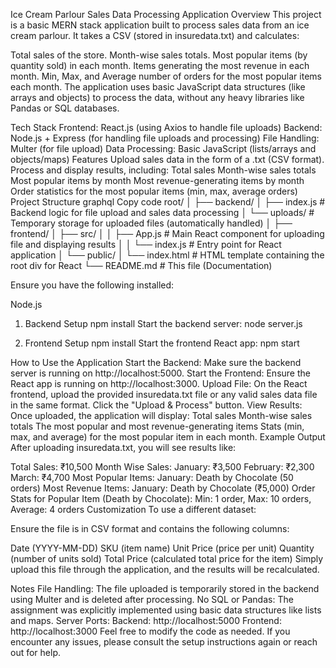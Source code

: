 Ice Cream Parlour Sales Data Processing Application
Overview
This project is a basic MERN stack application built to process sales data from an ice cream parlour. It takes a CSV (stored in insuredata.txt) and calculates:

Total sales of the store.
Month-wise sales totals.
Most popular items (by quantity sold) in each month.
Items generating the most revenue in each month.
Min, Max, and Average number of orders for the most popular items each month.
The application uses basic JavaScript data structures (like arrays and objects) to process the data, without any heavy libraries like Pandas or SQL databases.

Tech Stack
Frontend: React.js (using Axios to handle file uploads)
Backend: Node.js + Express (for handling file uploads and processing)
File Handling: Multer (for file upload)
Data Processing: Basic JavaScript (lists/arrays and objects/maps)
Features
Upload sales data in the form of a .txt (CSV format).
Process and display results, including:
Total sales
Month-wise sales totals
Most popular items by month
Most revenue-generating items by month
Order statistics for the most popular items (min, max, average orders)
Project Structure
graphql
Copy code
root/
│
├── backend/
│   ├── index.js               # Backend logic for file upload and sales data processing
│   └── uploads/                # Temporary storage for uploaded files (automatically handled)
│
├── frontend/
│   ├── src/
│   │   ├── App.js              # Main React component for uploading file and displaying results
│   │   └── index.js            # Entry point for React application
│   └── public/
│       └── index.html          # HTML template containing the root div for React
└── README.md                    # This file (Documentation)

Ensure you have the following installed:

Node.js

1. Backend Setup
npm install
Start the backend server:
node server.js

2. Frontend Setup
npm install
Start the frontend React app:
npm start

How to Use the Application
Start the Backend: Make sure the backend server is running on http://localhost:5000.
Start the Frontend: Ensure the React app is running on http://localhost:3000.
Upload File:
On the React frontend, upload the provided insuredata.txt file or any valid sales data file in the same format.
Click the "Upload & Process" button.
View Results:
Once uploaded, the application will display:
Total sales
Month-wise sales totals
The most popular and most revenue-generating items
Stats (min, max, and average) for the most popular item in each month.
Example Output
After uploading insuredata.txt, you will see results like:

Total Sales: ₹10,500
Month Wise Sales:
January: ₹3,500
February: ₹2,300
March: ₹4,700
Most Popular Items:
January: Death by Chocolate (50 orders)
Most Revenue Items:
January: Death by Chocolate (₹5,000)
Order Stats for Popular Item (Death by Chocolate):
Min: 1 order, Max: 10 orders, Average: 4 orders
Customization
To use a different dataset:

Ensure the file is in CSV format and contains the following columns:

Date (YYYY-MM-DD)
SKU (item name)
Unit Price (price per unit)
Quantity (number of units sold)
Total Price (calculated total price for the item)
Simply upload this file through the application, and the results will be recalculated.

Notes
File Handling: The file uploaded is temporarily stored in the backend using Multer and is deleted after processing.
No SQL or Pandas: The assignment was explicitly implemented using basic data structures like lists and maps.
Server Ports:
Backend: http://localhost:5000
Frontend: http://localhost:3000
Feel free to modify the code as needed. If you encounter any issues, please consult the setup instructions again or reach out for help.